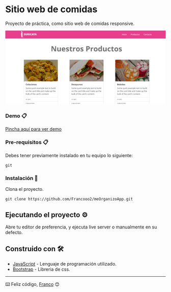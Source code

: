 # Sitio web de comidas

Proyecto de práctica, como sitio web de comidas responsive.

![Perfil principal.](https://github.com/Francooo2/suricata_page/blob/main/assets/img/principal.png?raw=true "Perfil principal")


### Demo 📋

[Pincha aquí para ver demo](https://francooo2.github.io/suricata_page/)

### Pre-requisitos 📋

Debes tener previamente instalado en tu equipo lo siguiente:

```
git
```

### Instalación 🔧

Clona el proyecto.

```
git clone https://github.com/Francooo2/meOrganizoApp.git
```

## Ejecutando el proyecto ⚙️

Abre tu editor de preferencia, y ejecuta live server o manualmente en su defecto.

## Construido con 🛠️

* [JavaScript](https://www.javascript.com/) - Lenguaje de programación utilizado.
* [Bootstrap](https://getbootstrap.com/) - Libreria de css.

---
⌨️ Feliz código, [Franco](https://github.com/Francooo2) 😊
